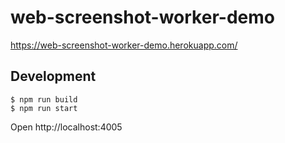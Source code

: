 # web-screenshot-worker-demo
https://web-screenshot-worker-demo.herokuapp.com/

## Development
```
$ npm run build
$ npm run start
```
Open http://localhost:4005
